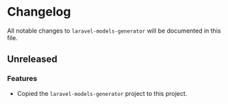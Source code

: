 # Changelog

All notable changes to `laravel-models-generator` will be documented in this file.

## Unreleased

### Features

- Copied the `laravel-models-generator` project to this project.

